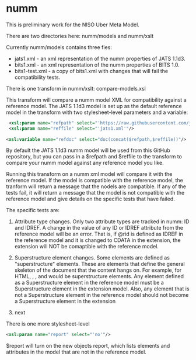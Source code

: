 # numm

This is preliminary work for the NISO Uber Meta Model.

There are two directories here: numm/models and numm/xslt

Currently numm/models contains three fies:
  * jats1.xml - an xml representation of the numm properties of JATS 1.1d3.
  * bits1.xml - an xml representation of the numm properties of BITS 1.0.
  * bits1-test.xml - a copy of bits1.xml with changes that will fail the compatibility tests. 

There is one transform in numm/xslt: compare-models.xsl

This transform will compare a numm model XML for compatibility against a reference model. The JATS 1.1d3 model is set up as the default reference model in the transform with two stylesheet-level parameters and a variable:

```xml
 <xsl:param name="refpath" select="'https://raw.githubusercontent.com/jeffbeckncbi/numm/master/models/'"/>
 <xsl:param name="reffile" select="'jats1.xml'"/>
          
<xsl:variable name="refdoc" select="doc(concat($refpath,$reffile))"/>
```
By default the JATS 1.1d3 numm model will be used from this GitHub repository, but you can pass in a $refpath and $reffile to the transform to compare your numm model against any reference model you like. 

Running this transform on a numm xml model will compare it with the reference model. If the model is compatible with the reference model, the tranform will return a message that the nodels are compatible. If any of the tests fail, it will return a message that the model is not compatible with the reference model and give details on the specific tests that have failed. 

The specific tests are:
1. Attribute type changes. Only two attribute types are tracked in numm: ID and IDREF. A change in the value of any ID or IDREF attribute from the reference model will be an error. That is, if @rid is defined as IDREF in the reference model and it is changed to CDATA in the extension, the extension will NOT be comaptible with the reference model.

2. Superstructure element changes. Some elements are defined as "superstructure" elements. These are elements that define the general skeleton of the document that the content hangs on. For example, for HTML, <html>, <head>, and <body> would be superstructure elements. 
Any element defined as a Superstructure element in the reference model must be a Superstructure element in the extension model. Also, any element that is not a Superstructure element in the reference model should not become a Superstructure element in the extension

3. next





There is one more stylesheet-level 
```xml
<xsl:param name="report" select="'no'"/>
```
$report will turn on the new objects report, which lists elements and attributes in the model that are not in the reference model.

